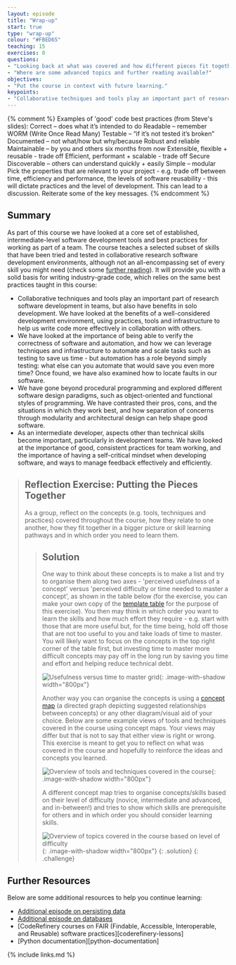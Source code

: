 ```yaml
---
layout: episode
title: "Wrap-up"
start: true
type: "wrap-up"
colour: "#FBED65"
teaching: 15
exercises: 0
questions:
- "Looking back at what was covered and how different pieces fit together"
- "Where are some advanced topics and further reading available?"
objectives:
- "Put the course in context with future learning."
keypoints:
- "Collaborative techniques and tools play an important part of research software development in teams."
---
```

{% comment %}
Examples of 'good' code best practices (from Steve's slides):
Correct – does what it’s intended to do
Readable – remember WORM (Write Once Read Many)
Testable – “if it’s not tested it’s broken”
Documented – not what/how but why/because
Robust and reliable
Maintainable – by you and others six months from now
Extensible, flexible + reusable - trade off
Efficient, performant + scalable - trade off
Secure
Discoverable – others can understand quickly + easily
Simple – modular
Pick the properties that are relevant to your project -
e.g. trade off between time, efficiency and performance,
the levels of software reusability - this will dictate practices and the level of development.
This can lead to a discussion.
Reiterate some of the key messages.
{% endcomment %}

## Summary
As part of this course we have looked at a core set of
established, intermediate-level software development tools and best practices
for working as part of a team.
The course teaches a selected subset of skills that have been tried and tested
in collaborative research software development environments,
although not an all-encompassing set of every skill you might need
(check some [further reading](./#further-resources)).
It will provide you with a solid basis for writing industry-grade code,
which relies on the same best practices taught in this course:

- Collaborative techniques and tools play an important part
  of research software development in teams,
  but also have benefits in solo development.
  We have looked at the benefits of a well-considered development environment,
  using practices, tools and infrastructure
  to help us write code more effectively in collaboration with others.
- We have looked at the importance of being able to
  verify the correctness of software and automation,
  and how we can leverage techniques and infrastructure
  to automate and scale tasks such as testing to save us time -
  but automation has a role beyond simply testing:
  what else can you automate that would save you even more time?
  Once found, we have also examined how to locate faults in our software.
- We have gone beyond procedural programming and explored different software design paradigms,
  such as object-oriented and functional styles of programming.
  We have contrasted their pros, cons, and the situations in which they work best,
  and how separation of concerns through modularity and architectural design
  can help shape good software.
- As an intermediate developer,
  aspects other than technical skills become important,
  particularly in development teams.
  We have looked at the importance of good,
  consistent practices for team working,
  and the importance of having a self-critical mindset when developing software,
  and ways to manage feedback effectively and efficiently.

> ## Reflection Exercise: Putting the Pieces Together
> As a group, reflect on the concepts
> (e.g. tools, techniques and practices)
> covered throughout the course,
> how they relate to one another,
> how they fit together in a bigger picture or skill learning pathways
> and in which order you need to learn them.
> > ## Solution
> > One way to think about these concepts is to
> > make a list and try to organise them along two axes -
> > 'perceived usefulness of a concept' versus
> > 'perceived difficulty or time needed to master a concept',
> > as shown in the table below
> > (for the exercise, you can make your own copy of the
> > [template table](https://docs.google.com/document/d/1NdE6PjqxjSsf1K4ofkCoWc2GA3sY2RIsjRg8BghTXas/edit?usp=sharing)
> > for the purpose of this exercise).
> > You then may think in which order you want to learn the skills
> > and how much effort they require -
> > e.g. start with those that are more useful but, for the time being,
> > hold off those that are not too useful to you and take loads of time to master.
> > You will likely want to focus on the concepts in the top right corner of the table first,
> > but investing time to master more difficult concepts may pay off in the long run
> > by saving you time and effort and helping reduce technical debt.
> >
> > ![Usefulness versus time to master grid](../fig/wrapup-perceived-usefulness-time.png){: .image-with-shadow width="800px"}
> >
> > Another way you can organise the concepts is using a
> > [concept map](https://en.wikipedia.org/wiki/Concept_map)
> > (a directed graph depicting suggested relationships between concepts)
> > or any other diagram/visual aid of your choice.
> > Below are some example views of tools and techniques covered in the course using concept maps.
> > Your views may differ but that is not to say that either view is right or wrong.
> > This exercise is meant to get you to reflect on what was covered in the course
> > and hopefully to reinforce the ideas and concepts you learned.
> >
> > ![Overview of tools and techniques covered in the course](../fig/wrapup-concept-map.png){: .image-with-shadow width="800px"}
> >
> > A different concept map tries to organise concepts/skills based on their level of difficulty
> > (novice, intermediate and advanced, and in-between!)
> > and tries to show which skills are prerequisite for others
> > and in which order you should consider learning skills.
> >
> > ![Overview of topics covered in the course based on level of difficulty](../fig/wrapup-concept-map-difficulty-level.png){: .image-with-shadow width="800px"}
> {: .solution}
{: .challenge}

## Further Resources

Below are some additional resources to help you continue learning:

- [Additional episode on persisting data](../persistence)
- [Additional episode on databases](../databases)
- [CodeRefinery courses on FAIR
  (Findable, Accessible, Interoperable, and Reusable)
  software practices][coderefinery-lessons]
- [Python documentation][python-documentation]

{% include links.md %}
